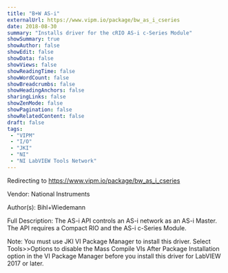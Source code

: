 ```yaml
---
title: "B+W AS-i"
externalUrl: https://www.vipm.io/package/bw_as_i_cseries
date: 2018-08-30
summary: "Installs driver for the cRIO AS-i c-Series Module"
showSummary: true
showAuthor: false
showEdit: false
showData: false
showViews: false
showReadingTime: false
showWordCount: false
showBreadcrumbs: false
showHeadingAnchors: false
sharingLinks: false
showZenMode: false
showPagination: false
showRelatedContent: false
draft: false
tags:
 - "VIPM"
 - "I/O"
 - "JKI"
 - "NI"
 - "NI LabVIEW Tools Network"
---
```


Redirecting to https://www.vipm.io/package/bw_as_i_cseries

Vendor: National Instruments

Author(s): Bihl+Wiedemann
 
Full Description:
The AS-i API controls an AS-i network as an AS-i Master. The API requires a Compact RIO and the AS-i c-Series Module.

Note: You must use JKI VI Package Manager to install this driver. Select Tools>>Options to disable the Mass Compile VIs After Package Installation option in the VI Package Manager before you install this driver for LabVIEW 2017 or later.